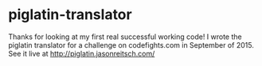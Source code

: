 # piglatin-translator
Thanks for looking at my first real successful working code! 
I wrote the piglatin translator for a challenge on codefights.com
in September of 2015.
See it live at http://piglatin.jasonreitsch.com/
